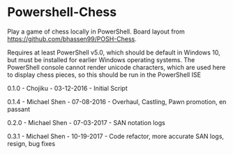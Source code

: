# Powershell-Chess
Play a game of chess locally in PowerShell. Board layout from https://github.com/bhassen99/POSH-Chess. 

Requires at least PowerShell v5.0, which should be default in Windows 10, but must be installed for earlier Windows operating systems.
The PowerShell console cannot render unicode characters, which are used here to display chess pieces, so this should be run in the
PowerShell ISE

0.1.0 - Chojiku      - 03-12-2016 - Initial Script

0.1.4 - Michael Shen - 07-08-2016 - Overhaul, Castling, Pawn promotion, en passant

0.2.0 - Michael Shen - 07-03-2017 - SAN notation logs

0.3.1 - Michael Shen - 10-19-2017 - Code refactor, more accurate SAN logs, resign, bug fixes
